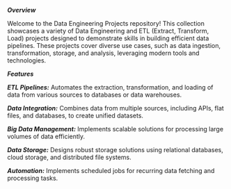 ***Overview***

Welcome to the Data Engineering Projects repository! This collection showcases a variety of Data Engineering and ETL (Extract, Transform, Load) projects designed to demonstrate skills in building efficient data pipelines. These projects cover diverse use cases, such as data ingestion, transformation, storage, and analysis, leveraging modern tools and technologies.

***Features***

***ETL Pipelines:*** Automates the extraction, transformation, and loading of data from various sources to databases or data warehouses.

***Data Integration:*** Combines data from multiple sources, including APIs, flat files, and databases, to create unified datasets.

***Big Data Management:*** Implements scalable solutions for processing large volumes of data efficiently.

***Data Storage:*** Designs robust storage solutions using relational databases, cloud storage, and distributed file systems.

***Automation:*** Implements scheduled jobs for recurring data fetching and processing tasks.
